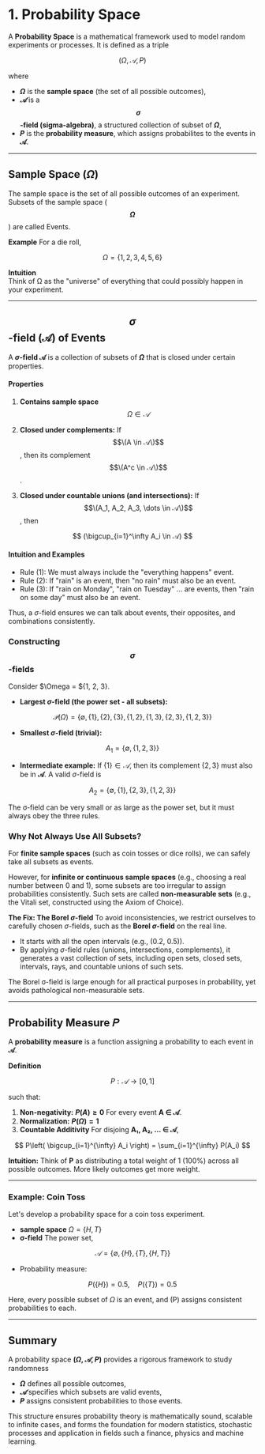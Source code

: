 # 1. Probability Space
A **Probability Space** is a mathematical framework used to model random experiments or processes. It is defined as a triple

$$
(\Omega, 𝒜, P)
$$

where  
- **$\Omega$** is the **sample space** (the set of all possible outcomes),  
- **$𝒜$** is a **$$\sigma$$-field (sigma-algebra)**, a structured collection of subset of **$\Omega$**,  
- **$P$** is the **probability measure**, which assigns probabilites to the events in **𝒜**. 

---
## Sample Space ($\Omega$)
The sample space is the set of all possible outcomes of an experiment. Subsets of the sample space (**$$\Omega$$**) are called Events.

**Example**
For a die roll,

$$
\Omega = \lbrace 1, 2, 3, 4, 5, 6 \rbrace
$$

**Intuition**  
Think of Ω as the "universe" of everything that could possibly happen in your experiment.

---

## $$\sigma$$-field (𝒜) of Events
A **$\sigma$-field 𝒜** is a collection of subsets of **$\Omega$** that is closed under certain properties.

#### Properties
1. **Contains sample space** $$\Omega \in 𝒜$$
3. **Closed under complements:** If $$\(A \in 𝒜\)$$, then its complement $$\(A^c \in 𝒜\)$$.
   

4. **Closed under countable unions (and intersections):** If $$\(A_1, A_2, A_3, \dots \in 𝒜\)$$, then

$$
(\bigcup_{i=1}^\infty A_i \in 𝒜)
$$  

#### Intuition and Examples
- Rule (1): We must always include the "everything happens" event.
- Rule (2): If "rain" is an event, then "no rain" must also be an event.
- Rule (3): If "rain on Monday", "rain on Tuesday" ... are events, then "rain on some day" must also be an event.

Thus, a $\sigma$-field ensures we can talk about events, their opposites, and combinations consistently. 

### Constructing $$\sigma$$-fields
Consider $\Omega = ${1, 2, 3}. 
- **Largest $\sigma$-field (the power set - all subsets):**
  
$$
𝒫(Ω)=\lbrace ∅, \lbrace1\rbrace, \lbrace2\rbrace, \lbrace3\rbrace, \lbrace1,2\rbrace, \lbrace1,3\rbrace, \lbrace2,3\rbrace, \lbrace1,2,3\rbrace \rbrace
$$

- **Smallest $\sigma$-field (trivial):**

$$
A_1 ​= \lbrace ∅,\lbrace1,2,3\rbrace \rbrace
$$

-  **Intermediate example:** If $\lbrace 1 \rbrace \in 𝒜$, then its complement  $\lbrace 2, 3 \rbrace$ must also be in **𝒜**. A valid $\sigma$-field is

$$
A_2​ = \lbrace ∅, \lbrace 1 \rbrace, \lbrace 2,3 \rbrace, \lbrace 1,2,3 \rbrace \rbrace
$$

The σ-field can be very small or as large as the power set, but it must always obey the three rules.

### Why Not Always Use All Subsets?
For **finite sample spaces** (such as coin tosses or dice rolls), we can safely take all subsets as events.

However, for **infinite or continuous sample spaces** (e.g., choosing a real number between 0 and 1), some subsets are too irregular to assign probabilities consistently. Such sets are called **non-measurable sets** (e.g., the Vitali set, constructed using the Axiom of Choice).

**The Fix: The Borel $\sigma$-field**
To avoid inconsistencies, we restrict ourselves to carefully chosen $\sigma$-fields, such as the **Borel $\sigma$-field** on the real line.

- It starts with all the open intervals (e.g., (0.2, 0.5)).
- By applying $\sigma$-field rules (unions, intersections, complements), it generates a vast collection of sets, including open sets, closed sets, intervals, rays, and countable unions of such sets.
   
The Borel σ-field is large enough for all practical purposes in probability, yet avoids pathological non-measurable sets.

---

## Probability Measure 𝑃
A **probability measure** is a function assigning a probability to each event in **𝒜**.

**Definition**

$$
P: 𝒜 \to [0,1]
$$

such that:
1. **Non-negativity:** **$P(A) \geq 0$** For every event **A ∈ 𝒜**.
2. **Normalization:** **$P(\Omega) = 1$**
3. **Countable Additivity** For disjoing **A₁, A₂, … ∈ 𝒜**,

$$
P\left( \bigcup_{i=1}^{\infty} A_i \right) 
= \sum_{i=1}^{\infty} P(A_i)
$$


**Intuition:** Think of **P** as distributing a total weight of 1 (100%) across all possible outcomes. More likely outcomes get more weight.

---

### Example: Coin Toss

Let's develop a probability space for a coin toss experiment. 

- **sample space** $\Omega = \lbrace H, T \rbrace$
- **σ-field** The power set,
  
$$
𝒜 = \lbrace \emptyset, \lbrace H \rbrace, \lbrace T \rbrace, \lbrace H,T \rbrace \rbrace
$$

- Probability measure:  

$$
P( \lbrace H \rbrace) = 0.5, \quad P( \lbrace T \rbrace) = 0.5
$$

Here, every possible subset of $\Omega$ is an event, and \(P\) assigns consistent probabilities to each.

---

## Summary

A probability space **$(\Omega, 𝒜, P)$** provides a rigorous framework to study randomness
- **$\Omega$** defines all possible outcomes,  
- **$𝒜$** specifies which subsets are valid events,  
- **$P$** assigns consistent probabilities to those events.

This structure ensures probability theory is mathematically sound, scalable to infinite cases, and forms the foundation for modern statistics, stochastic processes and application in fields such a finance, physics and machine learning.
